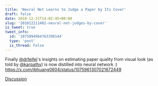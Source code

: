 ```yaml
---
title: 'Neural Net Learns to Judge a Paper by Its Cover'
draft: false
date: 2018-12-21T14:02:45+00:00
slug: '201812211402-neural-net-judges-by-cover'
is_tweet: true
tweet_info:
  id: '1075994964763398144'
  type: 'post'
  is_thread: False
---
```




Finally [@drfeifei](https://x.com/drfeifei)'s insights on estimating paper quality from visual look (as told by [@karpathy](https://x.com/karpathy)) is now distilled into neural network :) <https://x.com/jbhuang0604/status/1075961307021672449>

[Discussion](https://x.com/sytelus/status/1075994964763398144)
